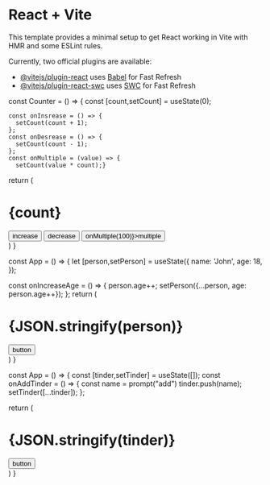 # React + Vite

This template provides a minimal setup to get React working in Vite with HMR and some ESLint rules.

Currently, two official plugins are available:

- [@vitejs/plugin-react](https://github.com/vitejs/vite-plugin-react/blob/main/packages/plugin-react/README.md) uses [Babel](https://babeljs.io/) for Fast Refresh
- [@vitejs/plugin-react-swc](https://github.com/vitejs/vite-plugin-react-swc) uses [SWC](https://swc.rs/) for Fast Refresh

const Counter = () => {
const [count,setCount] = useState(0);

    const onInsrease = () => {
      setCount(count + 1);
    };
    const onDesrease = () => {
      setCount(count - 1);
    };
    const onMultiple = (value) => {
      setCount(value * count);}

return (

<div>  
 <h1>{count}</h1>
<button onClick={onInsrease}>increase</button>
<button onClick={onDesrease}>decrease</button>
<button onClick={() => onMultiple(100)}>multiple</button>
</div>
)
}

const App = () => {
let [person,setPerson] = useState({
name: 'John',
age: 18,
});

const onIncreaseAge = () => {
person.age++;
setPerson({...person, age: person.age++});
};
return (

<div>
<h1>{JSON.stringify(person)}</h1>
<button onClick={onIncreaseAge}>button</button>
</div>
)
}

const App = () => {
const [tinder,setTinder] = useState([]);
const onAddTinder = () => {
const name = prompt("add")
tinder.push(name);
setTinder([...tinder]);
};

return (
<div>
<h1>{JSON.stringify(tinder)}</h1>
<button onClick={onAddTinder}>button</button>
</div>
)
}
